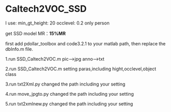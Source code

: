 # Caltech2VOC_SSD

I use:
min_gt_height: 20
occlevel: 0.2
only person

get SSD model MR：**15%MR**

first add pdollar_toolbox and code3.2.1 to your matlab path, then replace the dbInfo.m file.

1.run SSD_Caltech2VOC.m
pic-->jpg  anno-->txt

2.run SSD_Caltech2VOC.m
setting paras,including hight,occlevel,object class

3.run txt2Xml.py
changed the path including your setting

4.run move_jpgto.py
changed the path including your setting

5.run txt2xmlnew.py
changed the path including your setting


